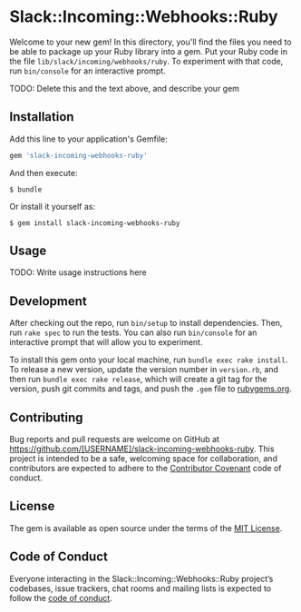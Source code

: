 # Slack::Incoming::Webhooks::Ruby

Welcome to your new gem! In this directory, you'll find the files you need to be able to package up your Ruby library into a gem. Put your Ruby code in the file `lib/slack/incoming/webhooks/ruby`. To experiment with that code, run `bin/console` for an interactive prompt.

TODO: Delete this and the text above, and describe your gem

## Installation

Add this line to your application's Gemfile:

```ruby
gem 'slack-incoming-webhooks-ruby'
```

And then execute:

    $ bundle

Or install it yourself as:

    $ gem install slack-incoming-webhooks-ruby

## Usage

TODO: Write usage instructions here

## Development

After checking out the repo, run `bin/setup` to install dependencies. Then, run `rake spec` to run the tests. You can also run `bin/console` for an interactive prompt that will allow you to experiment.

To install this gem onto your local machine, run `bundle exec rake install`. To release a new version, update the version number in `version.rb`, and then run `bundle exec rake release`, which will create a git tag for the version, push git commits and tags, and push the `.gem` file to [rubygems.org](https://rubygems.org).

## Contributing

Bug reports and pull requests are welcome on GitHub at https://github.com/[USERNAME]/slack-incoming-webhooks-ruby. This project is intended to be a safe, welcoming space for collaboration, and contributors are expected to adhere to the [Contributor Covenant](http://contributor-covenant.org) code of conduct.

## License

The gem is available as open source under the terms of the [MIT License](http://opensource.org/licenses/MIT).

## Code of Conduct

Everyone interacting in the Slack::Incoming::Webhooks::Ruby project’s codebases, issue trackers, chat rooms and mailing lists is expected to follow the [code of conduct](https://github.com/[USERNAME]/slack-incoming-webhooks-ruby/blob/master/CODE_OF_CONDUCT.md).
